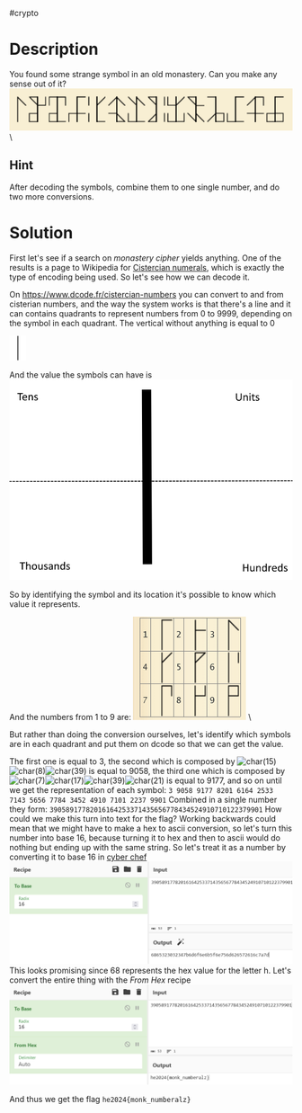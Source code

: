 #crypto 
# Description
You found some strange symbol in an old monastery. Can you make any sense out of it?
![monastery.jpg](../Screenshots/monastery.png)
\

## Hint
After decoding the symbols, combine them to one single number, and do two more conversions.

# Solution
First let's see if a search on *monastery cipher* yields anything.
One of the results is a page to Wikipedia for [Cistercian numerals](https://en.wikipedia.org/wiki/Cistercian_numerals), which is exactly the type of encoding being used. So let's see how we can decode it.

On https://www.dcode.fr/cistercian-numbers you can convert to and from cisterian numbers, and the way the system works is that there's a line and it can contains quadrants to represent numbers from 0  to 9999, depending on the symbol in each quadrant. The vertical without anything is equal to 0

![cisterian 0](../Screenshots/char(0).png)

And the value the symbols can have is
![](../Screenshots/Pasted%20image%2020240331140555.png)

 So by identifying the symbol and its location it's possible to know which value it represents.

And the numbers from 1 to 9 are:
![Cisterian digits](../Screenshots/Pasted%20image%2020240331141429.png)
\

But rather than doing the conversion ourselves, let's identify which symbols are in each quadrant and put them on dcode so that we can get the value.

The first one is equal to 3, the second which is  composed by ![char(15)](https://www.dcode.fr/tools/cistercian-numbers/images/char(15).png)![char(8)](https://www.dcode.fr/tools/cistercian-numbers/images/char(8).png)![char(39)](https://www.dcode.fr/tools/cistercian-numbers/images/char(39).png) is equal to 9058, the third one which is composed by ![char(7)](https://www.dcode.fr/tools/cistercian-numbers/images/char(7).png)![char(17)](https://www.dcode.fr/tools/cistercian-numbers/images/char(17).png)![char(39)](https://www.dcode.fr/tools/cistercian-numbers/images/char(39).png)![char(21)](https://www.dcode.fr/tools/cistercian-numbers/images/char(21).png) is equal to 9177, and so on until we get the representation of each symbol:
`3 9058 9177 8201 6164 2533 7143 5656 7784 3452 4910 7101 2237 9901`
Combined in a single number they form:
`39058917782016164253371435656778434524910710122379901`
How could we make this turn into text for the flag? Working backwards could mean that we might have to make a hex to ascii conversion, so let's turn this number into base 16, because turning it to hex and then to ascii would do nothing but ending up with the same string. So let's treat it as a number by converting it to base 16 in [cyber chef](https://cyberchef.org/)
![decimal to base 16](../Screenshots/Pasted%20image%2020240331142540.png)
This looks promising since 68 represents the hex value for the letter h. Let's convert the entire thing with the *From Hex* recipe
![flag](../Screenshots/Pasted%20image%2020240331142643.png)

And thus we get the flag `he2024{monk_numberalz}`